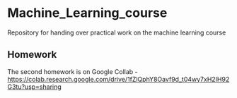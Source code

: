 # Machine_Learning_course
Repository for handing over practical work on the machine learning course

## Homework
The second homework is on Google Collab - https://colab.research.google.com/drive/1fZlQphY8Oavf9d_t04wy7xH2IH92G3tu?usp=sharing
